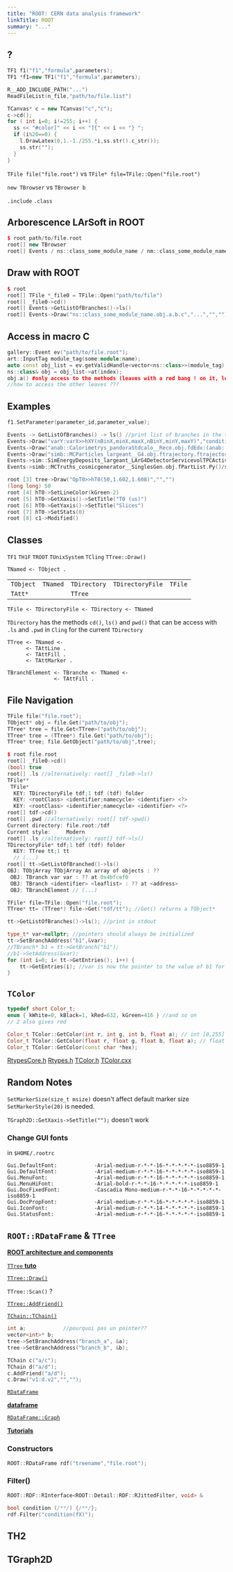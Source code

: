 ```yaml
---
title: "ROOT: CERN data analysis framework"
linkTitle: ROOT
summary: "..."
---
```


## ?

```C++
TF1 f1("f1","formula",parameters); 
TF1 *f1=new TF1("f1","formula",parameters);

R__ADD_INCLUDE_PATH("...")
ReadFileList(n_file,"path/to/file.list")
```

```C++
TCanvas* c = new TCanvas("c","c");
c->cd();
for ( int i=0; i!=255; i++) { 
  ss << "#color[" << i << "]{" << i << "} "; 
  if (i%20==0) { 
    l.DrawLatex(0,1.-1./255.*i,ss.str().c_str());
    ss.str("");
  }
}
```

`TFile file("file.root")` vs `TFile* file=TFile::Open("file.root")`

`new TBrowser` vs `TBrowser b`

`.include` `.class`

## Arborescence LArSoft in ROOT

```C++
$ root path/to/file.root
root[] new TBrowser
root[] Events / ns::class_some_module_name / nm::class_some_module_name.obj / a / b / c
```

## Draw with ROOT

```C++
$ root
root[] TFile *_file0 = TFile::Open("path/to/file")
root[] _file0->cd()
root[] Events->GetListOfBranches()->ls()
root[] Events->Draw("ns::class_some_module_name.obj.a.b.c","...","","")
```

## Access in macro C

```C++
gallery::Event ev("path/to/file.root");
art::InputTag module_tag(some:module:name);
auto const obj_list = ev.getValidHandle<vector<ns::class>>(module_tag);
ns::class& obj = obj_list->at(index);
obj.a() #only access to the methods (leaves with a red bang ! on it, leaves with names like ...()), thoses are only seen in TBrowser if larsoft was previously set up
//how to access the other leaves ???
```

## Examples

```C++
f1.SetParameter(parameter_id,parameter_value);

Events -> GetListOfBranches() -> ls() //print list of branches in the tree Events
Events->Draw("varY:varX>>hXY(nBinX,minX,maxX,nBinY,minY,maxY)","condition","drawing_option")
Events->Draw("anab::Calorimetrys_pandoraStdcalo__Reco.obj.fdEdx:(anab::Calorimetrys_pandoraStdcalo__Reco.obj.fRange-anab::Calorimetrys_pandoraStdcalo__Reco.obj.fResidualRange)","","colZ")
Events->Draw("simb::MCParticles_largeant__G4.obj.ftrajectory.ftrajectory.first.fP.fX:simb::MCParticles_largeant__G4.obj.ftrajectory.ftrajectory.first.fP.fY>>hXY(150,-125,25,300,100,400)","simb::MCParticles_largeant__G4.obj.fpdgCode==13","")
Events->sim::SimEnergyDeposits_largeant_LArG4DetectorServicevolTPCActive_G4Stage1.obj.startPos.fCoordinates.Theta()
Events->simb::MCTruths_cosmicgenerator__SinglesGen.obj.fPartList.Py()/simb::MCTruths_cosmicgenerator__SinglesGen.obj.fPartList.P()
```

```cpp
root [3] tree->Draw("OpT0>>hT0(50,1.602,1.608)","","")
(long long) 50
root [4] hT0->SetLineColor(kGreen-2)
root [5] hT0->GetXaxis()->SetTitle("T0 (us)")
root [6] hT0->GetYaxis()->SetTitle("Slices")
root [7] hT0->SetStats(0)
root [8] c1->Modified()
```


## Classes

`TF1`
`TH1F`
`TROOT`
`TUnixSystem`
`TCling`
`TTree::Draw()`

```ROOT
TNamed <- TObject .
```

| | | | | |
| - | - | - | - | - |
| `TObject` | `TNamed` | `TDirectory` | `TDirectoryFile` | `TFile` |
| `TAtt*` | | `TTree` | | |

```ROOT
TFile <- TDirectoryFile <- TDirectory <- TNamed
```

`TDirectory` has the methods `cd()`, `ls()` and `pwd()` that can be access with `.ls` and `.pwd` in `Cling` for the current `TDirectory`

```ROOT
TTree <- TNamed <-
      <- TAttLine .
      <- TAttFill .
      <- TAttMarker .
```

```ROOT
TBranchElement <- TBranche <- TNamed <-
               <- TAttFill .
```

## File Navigation

```C++
TFile file("file.root");
TObject* obj = file.Get("path/to/obj");
TTree* tree = file.Get<TTree>("path/to/obj");
TTree* tree = (TTree*) file.Get("path/to/obj");
TTree* tree; file.GetObject("path/to/obj",tree);
```

```C++
$ root file.root
root[] _file0->cd()
(bool) true
root[] .ls //alternatively: root[] _file0->ls()
TFile**
 TFile*
  KEY: TDirectoryFile tdf;1 tdf (tdf) folder
  KEY: <rootClass> <identifier;namecycle> <identifier> <?>
  KEY: <rootClass> <identifier;namecycle> <identifier> <?>
root[] tdf->cd()
root[] .pwd //alternatively: root[] tdf->pwd()
Current directory: file.root:/tdf
Current style:     Modern
root[] .ls //alternatively: root[] tdf->ls()
TDirectoryFile* tdf;1 tdf (tdf) folder
  KEY: TTree tt;1 tt
  // (...)
root[] tt->GetListOfBranched()->ls()
OBJ: TObjArray TObjArray An array of objects : ??
 OBJ: TBranch var var : ?? at 0x4bfcef0
 OBJ: TBranch <identifier> <leaflist> : ?? at <address>
 OBJ: TBranchElement // (...)
```

```C++
TFile* file=TFile::Open("file.root");
TTree* tt= (TTree*) file->Get("tdf/tt"); //Get() returns a TObject*

tt->GetListOfBranches()->ls(); //print in stdout

type_t* var=nullptr; //pointers should always be initialized
tt->SetBranchAddress("b1",&var);
//TBranch* b1 = tt->GetBranch("b1");
//b1->SetAddress(&var);
for (int i=0; i< tt->GetEntries(); i++) {
    tt->GetEntries(i); //var is now the pointer to the value of b1 for the event #i
}

```

## `TColor`

```C++
typedef short Color_t;
enum { kWhite=0, kBlack=1, kRed=632, kGreen=416 } //and so on
// 2 also gives red

Color_t TColor::GetColor(int r, int g, int b, float a); // int [0,255]
Color_t TColor::GetColor(float r, float g, float b, float a); // float [0,1]
Color_t TColor::GetColor(const char *hex);


```

[RtypesCore.h](https://root.cern.ch/doc/master/RtypesCore_8h_source.html#l00092)
[Rtypes.h](https://root.cern.ch/doc/master/Rtypes_8h_source.html#l00065)
[TColor.h](https://root.cern.ch/doc/master/TColor_8h_source.html)
[TColor.cxx](https://root.cern.ch/doc/master/TColor_8cxx_source.html)

## Random Notes

`SetMarkerSize(size_t msize)` doesn't affect default marker size `SetMarkerStyle(20)` is needed.

`TGraph2D::GetXaxis->SetTitle("");` doesn't work

### Change GUI fonts

in `$HOME/.rootrc`

```rootrc
Gui.DefaultFont:            -Arial-medium-r-*-*-16-*-*-*-*-*-iso8859-1
Gui.DefaultFont:            -Arial-medium-r-*-*-16-*-*-*-*-*-iso8859-1
Gui.MenuFont:               -Arial-medium-r-*-*-16-*-*-*-*-*-iso8859-1
Gui.MenuHiFont:             -Arial-bold-r-*-*-16-*-*-*-*-*-iso8859-1
Gui.DocFixedFont:           -Cascadia Mono-medium-r-*-*-16-*-*-*-*-*-iso8859-1
Gui.DocPropFont:            -Arial-medium-r-*-*-16-*-*-*-*-*-iso8859-1
Gui.IconFont:               -Arial-medium-r-*-*-14-*-*-*-*-*-iso8859-1
Gui.StatusFont:             -Arial-medium-r-*-*-16-*-*-*-*-*-iso8859-1
```

## `ROOT::RDataFrame` & `TTree`

[__ROOT architecture and components__](https://root.cern/manual/root_architecture_and_components/)

[`TTree` __tuto__](https://root.cern/manual/trees/#introducing-ttree)

[`TTree::Draw()`](https://root.cern.ch/doc/master/classTTree.html#a73450649dc6e54b5b94516c468523e45)

`TTree::Scan()` ?

[`TTree::AddFriend()`](https://root.cern.ch/doc/master/classTTree.html#a011d362261b694ee7dd780bad21f030b)

[`TChain::TChain()`](https://root.cern.ch/doc/master/classTChain.html#a53f013071a6d8ebef98a19fefacb4160)

```C++
int a;            //pourquoi pas un pointer??
vector<int>* b;
tree->SetBranchAddress("branch_a", &a);
tree->SetBranchAddress("branch_b", &b);
```

```C++
TChain c("a/c");
TChain d("a/d");
c.AddFriend("a/d");
c.Draw("v1:d.v2","","");
```

[`RDataFrame`](https://root.cern/doc/master/classROOT_1_1RDataFrame.html)

[__dataframe__](https://root.cern/doc/master/group__dataframe.html)

[`RDataFrame::Graph`](https://root.cern/doc/master/classROOT_1_1RDF_1_1RInterface.html#a1ca9a94bece4767cac82968910afa02e)

[__Tutorials__](https://root.cern/doc/master/group__tutorial__dataframe.html)

### Constructors

```C++
ROOT::RDataFrame rdf("treename","file.root");
```

### Filter()

```C++
ROOT::RDF::RInterface<ROOT::Detail::RDF::RJittedFilter, void> &
```

```C++
bool condition (/**/) {/**/};
rdf.Filter("condition(fX)");

```

## TH2



## TGraph2D